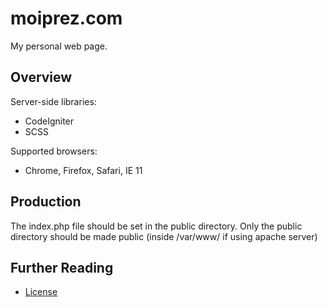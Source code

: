 moiprez.com
===========

My personal web page.

## Overview

Server-side libraries:

- CodeIgniter
- SCSS

Supported browsers:

- Chrome, Firefox, Safari, IE 11

## Production

The index.php file should be set in the public directory.
Only the public directory should be made public (inside /var/www/ if using apache server)

## Further Reading

 - [License](LICENSE)